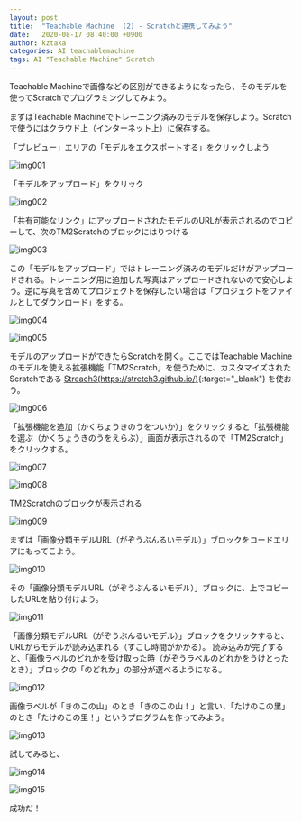 ```yaml
---
layout: post
title:  "Teachable Machine  (2) - Scratchと連携してみよう"
date:   2020-08-17 08:40:00 +0900
author: kztaka
categories: AI teachablemachine
tags: AI "Teachable Machine" Scratch
---
```

Teachable Machineで画像などの区別ができるようになったら、そのモデルを使ってScratchでプログラミングしてみよう。

まずはTeachable Machineでトレーニング済みのモデルを保存しよう。Scratchで使うにはクラウド上（インターネット上）に保存する。

「プレビュー」エリアの「モデルをエクスポートする」をクリックしよう

![img001](/blog/images/2020/0817-img001.png)

「モデルをアップロード」をクリック

![img002](/blog/images/2020/0817-img002.png)

「共有可能なリンク」にアップロードされたモデルのURLが表示されるのでコピーして、次のTM2Scratchのブロックにはりつける

![img003](/blog/images/2020/0817-img003.png)

この「モデルをアップロード」ではトレーニング済みのモデルだけがアップロードされる。トレーニング用に追加した写真はアップロードされないので安心しよう。逆に写真を含めてプロジェクトを保存したい場合は「プロジェクトをファイルとしてダウンロード」をする。

![img004](/blog/images/2020/0817-img004.png)

![img005](/blog/images/2020/0817-img005.png)

モデルのアップロードができたらScratchを開く。ここではTeachable Machineのモデルを使える拡張機能「TM2Scratch」を使うために、カスタマイズされたScratchである [Streach3(https://stretch3.github.io/)](https://stretch3.github.io/){:target="_blank"} を使おう。

![img006](/blog/images/2020/0817-img006.png)

「拡張機能を追加（かくちょうきのうをついか）」をクリックすると「拡張機能を選ぶ（かくちょうきのうをえらぶ）」画面が表示されるので「TM2Scratch」をクリックする。

![img007](/blog/images/2020/0817-img007.png)

![img008](/blog/images/2020/0817-img008.png)

TM2Scratchのブロックが表示される

![img009](/blog/images/2020/0817-img009.png)

まずは「画像分類モデルURL（がぞうぶんるいモデル）」ブロックをコードエリアにもってこよう。

![img010](/blog/images/2020/0817-img010.png)

その「画像分類モデルURL（がぞうぶんるいモデル）」ブロックに、上でコピーしたURLを貼り付けよう。

![img011](/blog/images/2020/0817-img011.png)

「画像分類モデルURL（がぞうぶんるいモデル）」ブロックをクリックすると、URLからモデルが読み込まれる（すこし時間がかかる）。
読み込みが完了すると、「画像ラベルのどれかを受け取った時（がぞうラベルのどれかをうけとったとき）」ブロックの「のどれか」の部分が選べるようになる。

![img012](/blog/images/2020/0817-img012.png)

画像ラベルが「きのこの山」のとき「きのこの山！」と言い、「たけのこの里」のとき「たけのこの里！」というプログラムを作ってみよう。

![img013](/blog/images/2020/0817-img013.png)

試してみると、

![img014](/blog/images/2020/0817-img014.png)

![img015](/blog/images/2020/0817-img015.png)

成功だ！
